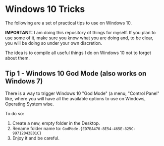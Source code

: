 # Windows 10 Tricks

The following are a set of practical tips to use on Windows 10.

**IMPORTANT:** I am doing this repository of things for myself. If you plan to use some of it, make sure you know what you are doing and, to be clear, you will be doing so under your own discretion.

The idea is to compile all useful things I do on Windows 10 not to forget about them.

## Tip 1 - Windows 10 God Mode (also works on Windows 7)

There is a way to trigger Windows 10 "God Mode" (a menu, "Control Panel" like, where you will have all the available options to use on Windows, Operating System wise.

To do so:

1. Create a new, empty folder in the Desktop.
2. Rename folder name to: `GodMode.{ED7BA470-8E54-465E-825C-99712043E01C}`
3. Enjoy it and be careful.

